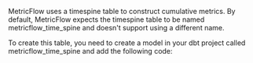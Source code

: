 

MetricFlow uses a timespine table to construct cumulative metrics. By default, MetricFlow expects the timespine table to be named metricflow_time_spine and doesn't support using a different name.

To create this table, you need to create a model in your dbt project called metricflow_time_spine and add the following code: